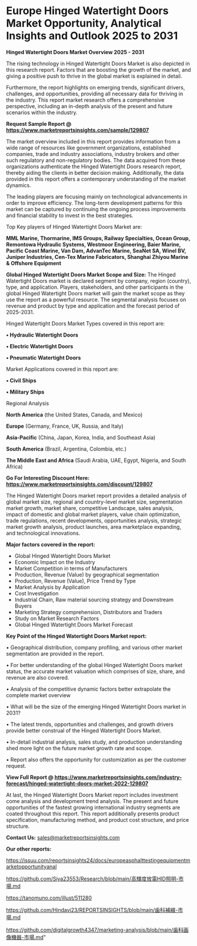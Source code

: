 # Europe Hinged Watertight Doors Market Opportunity, Analytical Insights and Outlook 2025 to 2031

<Strong> Hinged Watertight Doors Market Overview 2025 - 2031</strong>

The rising technology in Hinged Watertight Doors Market is also depicted in this research report. Factors that are boosting the growth of the market, and giving a positive push to thrive in the global market is explained in detail.

Furthermore, the report highlights on emerging trends, significant drivers, challenges, and opportunities, providing all necessary data for thriving in the industry. This report market research offers a comprehensive perspective, including an in-depth analysis of the present and future scenarios within the industry.

<strong>Request Sample Report @ <a href=https://www.marketreportsinsights.com/sample/129807>https://www.marketreportsinsights.com/sample/129807</a></strong>

The market overview included in this report provides information from a wide range of resources like government organizations, established companies, trade and industry associations, industry brokers and other such regulatory and non-regulatory bodies. The data acquired from these organizations authenticate the Hinged Watertight Doors research report, thereby aiding the clients in better decision making. Additionally, the data provided in this report offers a contemporary understanding of the market dynamics.

The leading players are focusing mainly on technological advancements in order to improve efficiency. The long-term development patterns for this market can be captured by continuing the ongoing process improvements and financial stability to invest in the best strategies.

Top Key players of Hinged Watertight Doors Market are:

<strong>MML Marine, Thormarine, IMS Groups, Railway Specialties, Ocean Group, Remontowa Hydraulic Systems, Westmoor Engineering, Baier Marine, Pacific Coast Marine, Van Dam, AdvanTec Marine, SeaNet SA, Winel BV, Juniper Industries, Cen-Tex Marine Fabricators, Shanghai Zhiyou Marine & Offshore Equipment</strong>

<strong><b>Global Hinged Watertight Doors Market Scope and Size:</b></strong>
The Hinged Watertight Doors market is declared segment by company, region (country), type, and application. Players, stakeholders, and other participants in the global Hinged Watertight Doors market will gain the market scope as they use the report as a powerful resource. The segmental analysis focuses on revenue and product by type and application and the forecast period of 2025-2031.

Hinged Watertight Doors Market Types covered in this report are:

<strong>• Hydraulic Watertight Doors

• Electric Watertight Doors

• Pneumatic Watertight Doors</strong>

Market Applications covered in this report are:

<strong>• Civil Ships

• Military Ships</strong> 

Regional Analysis

<strong>North America</strong> (the United States, Canada, and Mexico)

<strong>Europe</strong> (Germany, France, UK, Russia, and Italy)

<strong>Asia-Pacific</strong> (China, Japan, Korea, India, and Southeast Asia)

<strong>South America</strong> (Brazil, Argentina, Colombia, etc.)

<strong>The Middle East and Africa</strong> (Saudi Arabia, UAE, Egypt, Nigeria, and South Africa)

<strong>Go For Interesting Discount Here: <a href=https://www.marketreportsinsights.com/discount/129807>https://www.marketreportsinsights.com/discount/129807</a></strong>

The Hinged Watertight Doors market report provides a detailed analysis of global market size, regional and country-level market size, segmentation market growth, market share, competitive Landscape, sales analysis, impact of domestic and global market players, value chain optimization, trade regulations, recent developments, opportunities analysis, strategic market growth analysis, product launches, area marketplace expanding, and technological innovations.

<strong><b>Major factors covered in the report:</b></strong>
<ul>
  <li>Global Hinged Watertight Doors Market </li>
  <li>Economic Impact on the Industry</li>
  <li>Market Competition in terms of Manufacturers</li>
  <li>Production, Revenue (Value) by geographical segmentation</li>
  <li>Production, Revenue (Value), Price Trend by Type</li>
  <li>Market Analysis by Application</li>
  <li>Cost Investigation</li>
  <li>Industrial Chain, Raw material sourcing strategy and Downstream Buyers</li>
  <li>Marketing Strategy comprehension, Distributors and Traders</li>
  <li>Study on Market Research Factors</li>
  <li>Global Hinged Watertight Doors Market Forecast</li>
</ul>

<strong><b>Key Point of the Hinged Watertight Doors Market report:</b></strong>

• Geographical distribution, company profiling, and various other market segmentation are provided in the report.

• For better understanding of the global Hinged Watertight Doors market status, the accurate market valuation which comprises of size, share, and revenue are also covered.

• Analysis of the competitive dynamic factors better extrapolate the complete market overview

• What will be the size of the emerging Hinged Watertight Doors market in 2031?

• The latest trends, opportunities and challenges, and growth drivers provide better construal of the Hinged Watertight Doors Market.

• In-detail industrial analysis, sales study, and production understanding shed more light on the future market growth rate and scope.

• Report also offers the opportunity for customization as per the customer request.

<strong><b>View Full Report @ <a href=https://www.marketreportsinsights.com/industry-forecast/hinged-watertight-doors-market-2022-129807>https://www.marketreportsinsights.com/industry-forecast/hinged-watertight-doors-market-2022-129807</a></b></strong>


At last, the Hinged Watertight Doors Market report includes investment come analysis and development trend analysis. The present and future opportunities of the fastest growing international industry segments are coated throughout this report. This report additionally presents product specification, manufacturing method, and product cost structure, and price structure.

<strong>Contact Us:</strong>
sales@marketreportsinsights.com

<strong>Our other reports:</strong>

<a href=https://issuu.com/reportsinsights24/docs/europeasphalttestingequipmentmarketopportunityanal>https://issuu.com/reportsinsights24/docs/europeasphalttestingequipmentmarketopportunityanal</a>

<a href=https://github.com/Siya23553/Research/blob/main/高輝度放電HID照明-市場.md>https://github.com/Siya23553/Research/blob/main/高輝度放電HID照明-市場.md</a>

<a href=https://tanomuno.com/illust/511280>https://tanomuno.com/illust/511280</a>

<a href=https://github.com/Hindavi23/REPORTSINSIGHTS/blob/main/歯科補綴-市場.md>https://github.com/Hindavi23/REPORTSINSIGHTS/blob/main/歯科補綴-市場.md</a>

<a href=https://github.com/digitalgrowth4347/marketing-analysis/blob/main/歯科画像機器-市場.md>https://github.com/digitalgrowth4347/marketing-analysis/blob/main/歯科画像機器-市場.md</a>"
